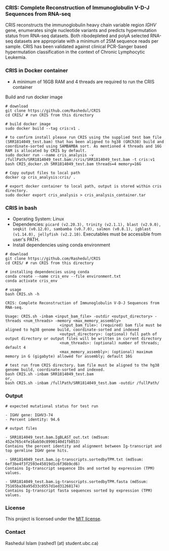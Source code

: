 ### CRIS: Complete Reconstruction of Immunoglobulin V-D-J Sequences from RNA-seq 

CRIS reconstructs the immunoglobulin heavy chain variable region *IGHV* gene, enumerates single nucleotide variants and predicts hypermutation status from RNA-seq datasets. Both ribodepleted and polyA selected RNA-seq datasets are appropriate with a minimum of 25M sequence reads per sample. CRIS has been validated against clinical PCR-Sanger based hypermutation classification in the context of Chronic Lymphocytic Leukemia.

### CRIS in Docker container

* A minimum of 16GB RAM and 4 threads are required to run the CRIS container

Build and run docker image 

```
# download
git clone https://github.com/Rashedul/CRIS
cd CRIS/ # run CRIS from this directory 

# build docker image
sudo docker build --tag cris:v1 . 

# to confirm install please run CRIS using the supplied test bam file (SRR1814049_test.bam) that has been aligned to hg38 (GRCh38) build and coordinate-sorted using SAMBAMBA sort. As mentioned 4 threads and 16G RAM is allocated by CRIS by default.
sudo docker run --name cris_analysis -v /fullPath/SRR1814049_test.bam:/cris/SRR1814049_test.bam -t cris:v1 bash CRIS_docker.sh SRR1814049_test.bam threads=4 memory=16G 

# Copy output files to local path
docker cp cris_analysis:cris/ .

# export docker container to local path, output is stored within cris directory.
sudo docker export cris_analysis > cris_analysis_container.tar

```

### CRIS in bash 

* Operating System: Linux
* Dependencies: ```picard (v2.20.3), trinity (v2.1.1), blast (v2.9.0), seqkit (v0.12.0), sambamba (v0.7.0), salmon (v0.8.1), igblast (v1.14.0), jellyfish (v2.2.10)```. Executables must be accessible from user's PATH. 
* Install dependencies using conda environment

```
# download
git clone https://github.com/Rashedul/CRIS
cd CRIS/ # run CRIS from this directory 

# installing dependencies using conda
conda create --name cris_env --file environment.txt
conda activate cris_env 

# usage
bash CRIS.sh -h

CRIS: Complete Reconstruction of Immunoglobulin V-D-J Sequences from RNA-seq.

Usage: CRIS.sh -inbam <input_bam_file> -outdir <output_directory> -threads <num_threads> -memory <max_memory_assembly>
                        <input_bam_file>: (required) bam file must be aligned to hg38 genome build, coordinate-sorted and indexed
                        <output_directory>: (optional) full path of output directory or output files will be written in current directory
                        <num_threads>: (optional) number of threads; default 4
                        <max_memory_assembly>: (optional) maximum memory in G (gigabyte) allowed for assembly; default 16G

# test run from CRIS directory. bam file must be aligned to the hg38 genome build, coordinate-sorted and indexed.
bash CRIS.sh -inbam SRR1814049_test.bam 
or,
bash CRIS.sh -inbam /fullPath/SRR1814049_test.bam -outdir /fullPath/
```

### Output 

```
# expected mutational status for test run 

- IGHV gene: IGHV3-74
- Percent identity: 94.6

# output files

- SRR1814049_test.bam.IgBLAST_out.txt (md5sum: 452e765c4fe16ab50c8990140d1fb053)
Contains the percent identity and alignment between Ig-transcript and top germline IGHV gene hits.

- SRR1814049_test.bam.ig-transcripts.sortedbyTPM.txt (md5sum: 6ef3be4f3f2593e45019d1c6f36b9cd6) 
Contains Ig-transcript sequence IDs and sorted by expression (TPM) values.

- SRR1814049_test.bam.ig-transcripts.sortedbyTPM.fasta (md5sum: 75165ba38a95d33c0557d1ed31268174)
Contains Ig-transcript fasta sequences sorted by expression (TPM) values. 

```

### License 

This project is licensed under the [MIT license](https://github.com/Rashedul/CRIS/blob/main/LICENSE).

### Contact 

Rashedul Islam (rashed1 (at) student.ubc.ca)
